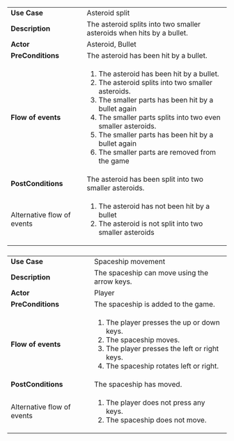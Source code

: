 <table>
<tbody>
<tr>
<td><strong>Use Case</strong></td>
<td>Asteroid split </td>
</tr>
<tr>
<td><Strong>Description</Strong></td>
<td>
The asteroid splits into two smaller asteroids when hits by a bullet.
</td>
</tr>
<tr>
<td><strong>Actor</strong></td>
<td>
Asteroid, Bullet
</td>
</tr>
<tr>
<td><Strong>PreConditions</Strong></td>
<td>
The asteroid has been hit by a bullet.
</td>
</tr>
<tr>
<td><strong>Flow of events</strong></td>
<td>
<ol>
<li>The asteroid has been hit by a bullet.</li>
<li>The asteroid splits into two smaller asteroids.</li>
<li>The smaller parts has been hit by a bullet again</li>
<li>The smaller parts splits into two even smaller asteroids.</li>
<li>The smaller parts has been hit by a bullet again</li>
<li>The smaller parts are removed from the game </li>
</ol>
</td>
</tr>
<tr>
<td><Strong>PostConditions</Strong></td>
<td>
The asteroid has been split into two smaller asteroids.
</td>
</tr>
<tr>
<td>Alternative flow of events</td>
<td>
<ol>
<li>The asteroid has not been hit by a bullet </li>
<li>The asteroid is not split into two smaller asteroids</li>
</ol>
</td>
</tr>
</tbody>
</table>

###
<table>
<tbody>
<tr>
<td><strong>Use Case</strong></td>
<td>Spaceship movement</td>
</tr>
<tr>
<td><Strong>Description</Strong></td>
<td>
The spaceship can move using the arrow keys.
</td>
</tr>
<tr>
<td><strong>Actor</strong></td>
<td>
Player
</td>
</tr>
<tr>
<td><Strong>PreConditions</Strong></td>
<td>
The spaceship is added to the game.
</td>
</tr>
<tr>
<td><strong>Flow of events</strong></td>
<td>
<ol>
<li>The player presses the up or down keys.</li>
<li>The spaceship moves.</li>
<li>The player presses the left or right keys.</li>
<li>The spaceship rotates left or right.</li>
</ol>
</td>
</tr>
<tr>
<td><Strong>PostConditions</Strong></td>
<td>
The spaceship has moved.
</td>
</tr>
<tr>
<td>Alternative flow of events</td>
<td>
<ol>
<li>The player does not press any keys.</li>
<li>The spaceship does not move.</li>
</ol>
</td>
</tr>
</tbody>
</table>


